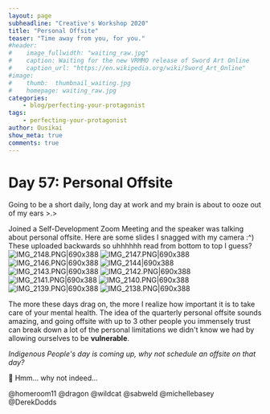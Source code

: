 ```yaml
---
layout: page
subheadline: "Creative's Workshop 2020"
title: "Personal Offsite"
teaser: "Time away from you, for you."
#header:
#    image_fullwidth: "waiting_raw.jpg"
#    caption: Waiting for the new VRMMO release of Sword Art Online
#    caption_url: "https://en.wikipedia.org/wiki/Sword_Art_Online"
#image:
#    thumb:  thumbnail_waiting.jpg
#    homepage: waiting_raw.jpg
categories:
    - blog/perfecting-your-protagonist
tags:
    - perfecting-your-protagonist
author: Ousikai
show_meta: true
comments: true
---
```

# Day 57: Personal Offsite

Going to be a short daily, long day at work and my brain is about to ooze out of my ears >.>

Joined a Self-Development Zoom Meeting and the speaker was talking about personal offsite. Here are some slides I snagged with my camera :^) These uploaded backwards so uhhhhhh read from bottom to top I guess? 
![IMG_2148.PNG|690x388](upload://9XKY36YFJf54d0J8tRP6DFR90sD.jpeg) ![IMG_2147.PNG|690x388](upload://8AY4tjBBVKIdkRYCr2TaHQiUduT.jpeg) ![IMG_2146.PNG|690x388](upload://1ZATGCUf9RHwCxD89LuN0dbsNPy.jpeg) ![IMG_2144|690x388](upload://7WE3CP1WQhxxxRXOkqxoXJ4TzCq.png) ![IMG_2143.PNG|690x388](upload://mK0W20YJ5zylKG6p75SMKaOi1MN.jpeg) ![IMG_2142.PNG|690x388](upload://tkKbPwsD2wCTKwlSsVUM1Ls0eNu.jpeg) ![IMG_2141.PNG|690x388](upload://au5U4KjXzG4K6y1wNFMMT00R3JU.jpeg) ![IMG_2140.PNG|690x388](upload://rGvwmeswYFmGn0n35EuapqGmr91.jpeg) ![IMG_2139.PNG|690x388](upload://4szNAbUJcdncyuPIfFDwYM1sk7q.jpeg) ![IMG_2138.PNG|690x388](upload://2Z3R3mLFlBOY2zp6aV3dmhTzV1n.jpeg) 

The more these days drag on, the more I realize how important it is to take care of your mental health. The idea of the quarterly personal offsite sounds amazing, and going offsite with up to 3 other people you immensely trust can break down a lot of the personal limitations we didn't know we had by allowing ourselves to be **vulnerable**. 

*Indigenous People's day is coming up, why not schedule an offsite on that day?*

:thinking: Hmm... why not indeed... 

@homeroom11 @dragon @wildcat  @sabweld @michellebasey @DerekDodds
